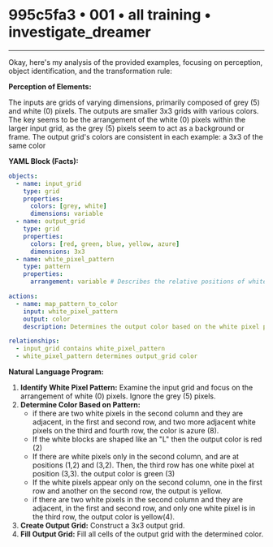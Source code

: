 # 995c5fa3 • 001 • all training • investigate_dreamer

---
Okay, here's my analysis of the provided examples, focusing on perception, object identification, and the transformation rule:

**Perception of Elements:**

The inputs are grids of varying dimensions, primarily composed of grey (5) and white (0) pixels.  The outputs are smaller 3x3 grids with various colors. The key seems to be the arrangement of the white (0) pixels within the larger input grid, as the grey (5) pixels seem to act as a background or frame. The output grid's colors are consistent in each example: a 3x3 of the same color

**YAML Block (Facts):**



```yaml
objects:
  - name: input_grid
    type: grid
    properties:
      colors: [grey, white]
      dimensions: variable
  - name: output_grid
    type: grid
    properties:
      colors: [red, green, blue, yellow, azure]
      dimensions: 3x3
  - name: white_pixel_pattern
    type: pattern
    properties:
      arrangement: variable # Describes the relative positions of white pixels

actions:
  - name: map_pattern_to_color
    input: white_pixel_pattern
    output: color
    description: Determines the output color based on the white pixel pattern in the input grid.

relationships:
  - input_grid contains white_pixel_pattern
  - white_pixel_pattern determines output_grid color
```



**Natural Language Program:**

1.  **Identify White Pixel Pattern:** Examine the input grid and focus on the arrangement of white (0) pixels. Ignore the grey (5) pixels.
2.  **Determine Color Based on Pattern:**
    - if there are two white pixels in the second column and they are adjacent, in the first and second row, and two more adjacent white pixels on the third and fourth row, the color is azure (8).
    - If the white blocks are shaped like an "L" then the output color is red (2)
    - If there are white pixels only in the second column, and are at positions (1,2) and (3,2). Then, the third row has one white pixel at position (3,3). the output color is green (3)
    - If the white pixels appear only on the second column, one in the first row and another on the second row, the output is yellow.
    - if there are two white pixels in the second column and they are adjacent, in the first and second row, and only one white pixel is in the third row, the output color is yellow(4).
3.  **Create Output Grid:** Construct a 3x3 output grid.
4.  **Fill Output Grid:** Fill all cells of the output grid with the determined color.

